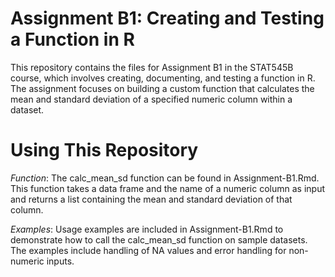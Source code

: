 # Assignment B1: Creating and Testing a Function in R

This repository contains the files for Assignment B1 in the STAT545B course, which involves creating, documenting, and testing a function in R. The assignment focuses on building a custom function that calculates the mean and standard deviation of a specified numeric column within a dataset.

# Using This Repository

_Function_: The calc_mean_sd function can be found in Assignment-B1.Rmd. This function takes a data frame and the name of a numeric column as input and returns a list containing the mean and standard deviation of that column.

_Examples_: Usage examples are included in Assignment-B1.Rmd to demonstrate how to call the calc_mean_sd function on sample datasets. The examples include handling of NA values and error handling for non-numeric inputs.